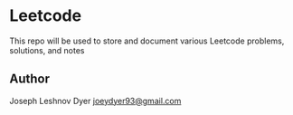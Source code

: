 # Leetcode

This repo will be used to store and document various Leetcode problems, solutions, and notes

## Author

Joseph Leshnov Dyer
joeydyer93@gmail.com